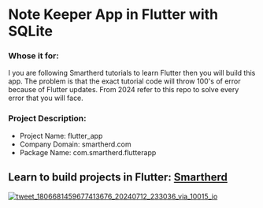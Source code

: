# Note Keeper App in Flutter with SQLite 

### Whose it for: 
I you are following Smartherd tutorials to learn Flutter then you will build this app. The problem is that the exact tutorial code will throw 100's of error because of Flutter updates. From 2024 refer to this repo to solve every error that you will face. 

### Project Description: 
- Project Name: flutter_app 
- Company Domain: smartherd.com
- Package Name: com.smartherd.flutterapp

## Learn to build projects in Flutter: [Smartherd](https://www.youtube.com/playlist?list=PLlxmoA0rQ-Lw6tAs2fGFuXGP13-dWdKsB)
[![tweet_1806681459677413676_20240712_233036_via_10015_io](https://github.com/user-attachments/assets/cfb7857a-4db4-451c-adf1-0751669d2052)](https://x.com/DanishKhanbx/status/1806681459677413676)

